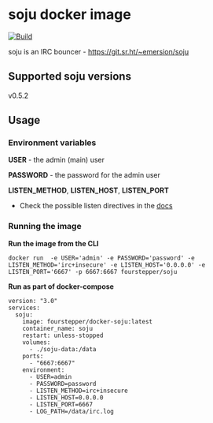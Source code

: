 # soju docker image

[![Build](https://github.com/fourstepper/docker-soju/actions/workflows/build.yml/badge.svg)](https://github.com/fourstepper/docker-soju/actions/workflows/build.yml)

soju is an IRC bouncer - https://git.sr.ht/~emersion/soju

## Supported soju versions
v0.5.2


## Usage

### Environment variables

**USER** - the admin (main) user

**PASSWORD** - the password for the admin user

**LISTEN_METHOD**, **LISTEN_HOST**, **LISTEN_PORT**

- Check the possible listen directives in the [docs](https://git.sr.ht/~emersion/soju/tree/master/item/doc/soju.1.scd)

### Running the image

**Run the image from the CLI**

`docker run  -e USER='admin' -e PASSWORD='password' -e LISTEN_METHOD='irc+insecure' -e LISTEN_HOST='0.0.0.0' -e LISTEN_PORT='6667' -p 6667:6667 fourstepper/soju`


**Run as part of docker-compose**

```
version: "3.0"
services:
  soju:
    image: fourstepper/docker-soju:latest
    container_name: soju
    restart: unless-stopped
    volumes:
      - ./soju-data:/data
    ports:
      - "6667:6667"
    environment:
      - USER=admin
      - PASSWORD=password
      - LISTEN_METHOD=irc+insecure
      - LISTEN_HOST=0.0.0.0
      - LISTEN_PORT=6667
      - LOG_PATH=/data/irc.log
```
